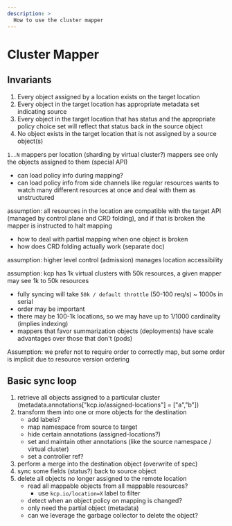 ```yaml
---
description: >
  How to use the cluster mapper
---
```


# Cluster Mapper

## Invariants

1. Every object assigned by a location exists on the target location
2. Every object in the target location has appropriate metadata set indicating source
3. Every object in the target location that has status and the appropriate policy choice set will reflect that status back in the source object
4. No object exists in the target location that is not assigned by a source object(s)

`1..N` mappers per location (sharding by virtual cluster?)
mappers see only the objects assigned to them (special API)

- can load policy info during mapping?
- can load policy info from side channels like regular resources
wants to watch many different resources at once and deal with them as unstructured

assumption: all resources in the location are compatible with the target API (managed by control plane and CRD folding), and if that is broken the mapper is instructed to halt mapping

- how to deal with partial mapping when one object is broken
- how does CRD folding actually work (separate doc)

assumption: higher level control (admission) manages location accessibility

assumption:  kcp has 1k virtual clusters with 50k resources, a given mapper may see 1k to 50k resources

- fully syncing will take `50k / default throttle` (50-100 req/s) ~ 1000s in serial
- order may be important
- there may be 100-1k locations, so we may have up to 1/1000 cardinality (implies indexing)
- mappers that favor summarization objects (deployments) have scale advantages over those that don't (pods)

Assumption: we prefer not to require order to correctly map, but some order is implicit due to resource version ordering

## Basic sync loop

1. retrieve all objects assigned to a particular cluster (metadata.annotations["kcp.io/assigned-locations"] = ["a","b"])
2. transform them into one or more objects for the destination
   - add labels?
   - map namespace from source to target
   - hide certain annotations (assigned-locations?)
   - set and maintain other annotations (like the source namespace / virtual cluster)
   - set a controller ref?
3. perform a merge into the destination object (overwrite of spec)
4. sync some fields (status?) back to source object
5. delete all objects no longer assigned to the remote location
   - read all mappable objects from all mappable resources?
     - use `kcp.io/location=X` label to filter
   - detect when an object policy on mapping is changed?
   - only need the partial object (metadata)
   - can we leverage the garbage collector to delete the object?
